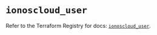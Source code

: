 # `ionoscloud_user`

Refer to the Terraform Registry for docs: [`ionoscloud_user`](https://registry.terraform.io/providers/ionos-cloud/ionoscloud/6.4.13/docs/resources/user).
